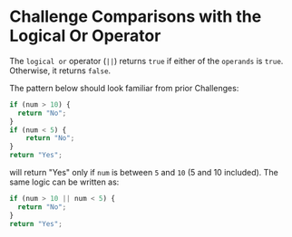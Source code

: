 # Challenge Comparisons with the Logical Or Operator

The `logical or` operator (`||`) returns `true` if either of the `operands` is `true`. Otherwise, it returns `false`.

The pattern below should look familiar from prior Challenges:

```javascript
if (num > 10) {
  return "No";
}
if (num < 5) {
    return "No";
}
return "Yes";
```

will return "Yes" only if `num` is between `5` and `10` (5 and 10 included). The same logic can be written as:

```javascript
if (num > 10 || num < 5) {
  return "No";
}
return "Yes";
```
